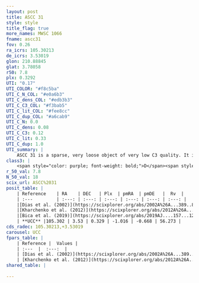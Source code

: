 ```yaml
---
layout: post
title: ASCC 31
style: style
title_flag: true
more_names: MWSC 1066
fname: ascc31
fov: 0.26
ra_icrs: 105.30213
de_icrs: 3.53019
glon: 210.88845
glat: 3.78058
r50: 7.8
plx: 0.3292
UTI: "0.17"
UTI_COLOR: "#f8c5ba"
UTI_C_N_COL: "#e0a6b3"
UTI_C_dens_COL: "#edb3b3"
UTI_C_C3_COL: "#f3bab5"
UTI_C_lit_COL: "#fee8cc"
UTI_C_dup_COL: "#a6cab9"
UTI_C_N: 0.0
UTI_C_dens: 0.08
UTI_C_C3: 0.12
UTI_C_lit: 0.33
UTI_C_dup: 1.0
UTI_summary: |
    ASCC 31 is a sparse, very loose object of very low C3 quality. It is poorly studied in the literature, with no articles listed in the last 6 years.<br><br><span style="color: #99180f; font-weight: bold;">Warning: </span>contains less than 25 stars with <i>P>0.5</i> estimated.
class3: |
    <span style="color: purple; font-weight: bold;">D</span><span style="color: red; font-weight: bold;">C</span>
r_50_val: 7.8
N_50_val: 18
scix_url: ASCC%2031
posit_table: |
    | Reference    | RA    | DEC   | Plx  | pmRA  | pmDE   |  Rv  |
    | :---         | :---: | :---: | :---: | :---: | :---: | :---: |
    |[Dias et al. (2002)](https://scixplorer.org/abs/2002A%26A...389..871D) | 105.225 | 3.5 | -- | -1.08 | -1.47 | -- |
    |[Kharchenko et al. (2012)](https://scixplorer.org/abs/2012A%26A...543A.156K) | 105.27 | 3.53 | -- | -0.91 | -2.19 | -- |
    |[Bica et al. (2019)](https://scixplorer.org/abs/2019AJ....157...12B) | 105.226 | 3.501 | -- | -- | -- | -- |
    | **UCC** |105.302 | 3.53 | 0.329 | -1.016 | -0.668 | 56.273 | 
cds_radec: 105.30213,+3.53019
carousel: UCC
fpars_table: |
    | Reference |  Values |
    | :---  |  :---:  |
    | [Dias et al. (2002)](https://scixplorer.org/abs/2002A%26A...389..871D) | `E(B-V)=0.15, Dist=600.0, Age=8.63` |
    | [Kharchenko et al. (2012)](https://scixplorer.org/abs/2012A%26A...543A.156K) | `e_bv=0.104, distance=747, log_age=8.4` |
shared_table: |
    
---
```

